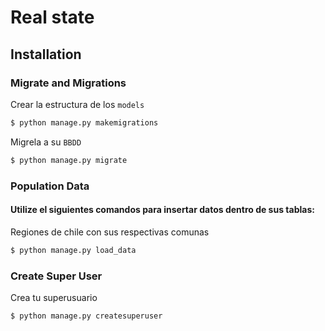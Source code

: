 # Real state

## Installation

### Migrate and Migrations

Crear la estructura de los `models`

```bash
$ python manage.py makemigrations
```

Migrela a su `BBDD`

```bash
$ python manage.py migrate
```

### Population Data

#### Utilize el siguientes comandos para insertar datos dentro de sus tablas:
 
Regiones de chile con sus respectivas comunas

```bash
$ python manage.py load_data
```

### Create Super User

Crea tu superusuario

```bash
$ python manage.py createsuperuser
```

